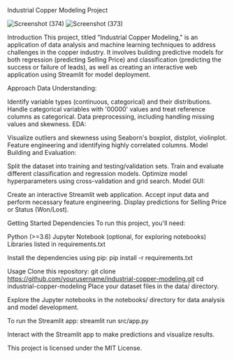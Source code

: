 Industrial Copper Modeling Project

![Screenshot (374)](https://github.com/Sukumar9944/Industrial-Copper-Modeling/assets/132226144/3c419fbe-8e81-4799-b2ca-0ca3fefd9522)
![Screenshot (373)](https://github.com/Sukumar9944/Industrial-Copper-Modeling/assets/132226144/11f2b530-041a-457c-8fcd-da8314e04db7)

Introduction
This project, titled "Industrial Copper Modeling," is an application of data analysis and machine learning techniques to address challenges in the copper industry. It involves building predictive models for both regression (predicting Selling Price) and classification (predicting the success or failure of leads), as well as creating an interactive web application using Streamlit for model deployment.

Approach
Data Understanding:

Identify variable types (continuous, categorical) and their distributions.
Handle categorical variables with '00000' values and treat reference columns as categorical.
Data preprocessing, including handling missing values and skewness.
EDA:

Visualize outliers and skewness using Seaborn's boxplot, distplot, violinplot.
Feature engineering and identifying highly correlated columns.
Model Building and Evaluation:

Split the dataset into training and testing/validation sets.
Train and evaluate different classification and regression models.
Optimize model hyperparameters using cross-validation and grid search.
Model GUI:

Create an interactive Streamlit web application.
Accept input data and perform necessary feature engineering.
Display predictions for Selling Price or Status (Won/Lost).

Getting Started
Dependencies
To run this project, you'll need:

Python (>=3.6)
Jupyter Notebook (optional, for exploring notebooks)
Libraries listed in requirements.txt

Install the dependencies using pip:
pip install -r requirements.txt

Usage
Clone this repository:
git clone https://github.com/yourusername/industrial-copper-modeling.git
cd industrial-copper-modeling
Place your dataset files in the data/ directory.

Explore the Jupyter notebooks in the notebooks/ directory for data analysis and model development.

To run the Streamlit app:
streamlit run src/app.py

Interact with the Streamlit app to make predictions and visualize results.

This project is licensed under the MIT License.








